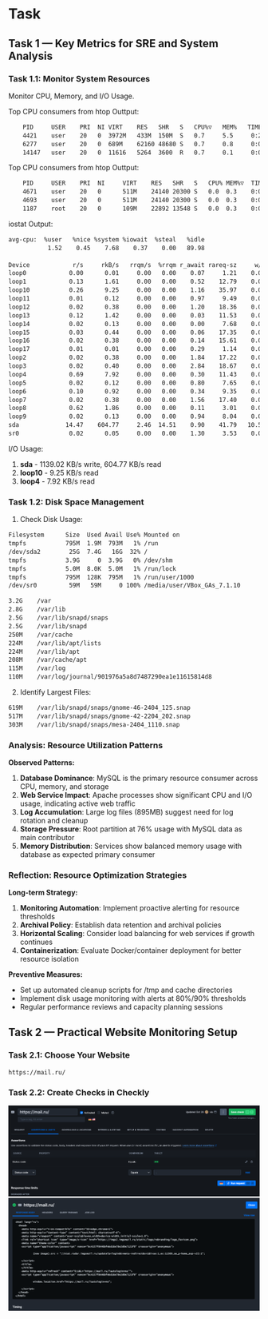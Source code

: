 # Task

## Task 1 — Key Metrics for SRE and System Analysis

### Task 1.1: Monitor System Resources

Monitor CPU, Memory, and I/O Usage.

Top CPU consumers from htop Outtput:

```bash
    PID     USER    PRI  NI VIRT    RES   SHR   S   CPU%▽   MEM%   TIME+  Command
    4421    user    20   0  3972M   433M  150M  S   0.7     5.5     0:26.44 /usr/bin/gnome-shell
    6277    user    20   0  689M    62160 48680 S   0.7     0.8     0:06.89 /usr/libexec/gnome-terminal-server
    14147   user    20   0  11616   5264  3600  R   0.7     0.1     0:00.21 htop
```
Top CPU consumers from htop Outtput:
```bash
    PID     USER    PRI  NI     VIRT    RES   SHR   S   CPU% MEM%▽  TIME+  Command
    4671    user    20   0      511M    24140 20300 S   0.0  0.3    0:00.00 /usr/libexec/gsd-power
    4693    user    20   0      511M    24140 20300 S   0.0  0.3    0:00.01 /usr/libexec/gsd-power
    1187    root    20   0      109M    22892 13548 S   0.0  0.3    0:00.16 /usr/bin/python3 /usr/share/unattended-upgrades/unattended-upgrade-shutdown --wait-for-signal
```

iostat Output:

```bash
avg-cpu:  %user   %nice %system %iowait  %steal   %idle
           1.52    0.45    7.68    0.37    0.00   89.98

Device            r/s     rkB/s   rrqm/s  %rrqm r_await rareq-sz     w/s     wkB/s   wrqm/s  %wrqm w_await wareq-sz     d/s     dkB/s   drqm/s  %drqm d_await dareq-sz     f/s f_await  aqu-sz  %util
loop0            0.00      0.01     0.00   0.00    0.07     1.21    0.00      0.00     0.00   0.00    0.00     0.00    0.00      0.00     0.00   0.00    0.00     0.00    0.00    0.00    0.00   0.00
loop1            0.13      1.61     0.00   0.00    0.52    12.79    0.00      0.00     0.00   0.00    0.00     0.00    0.00      0.00     0.00   0.00    0.00     0.00    0.00    0.00    0.00   0.01
loop10           0.26      9.25     0.00   0.00    1.16    35.97    0.00      0.00     0.00   0.00    0.00     0.00    0.00      0.00     0.00   0.00    0.00     0.00    0.00    0.00    0.00   0.04
loop11           0.01      0.12     0.00   0.00    0.97     9.49    0.00      0.00     0.00   0.00    0.00     0.00    0.00      0.00     0.00   0.00    0.00     0.00    0.00    0.00    0.00   0.00
loop12           0.02      0.38     0.00   0.00    1.20    18.36    0.00      0.00     0.00   0.00    0.00     0.00    0.00      0.00     0.00   0.00    0.00     0.00    0.00    0.00    0.00   0.00
loop13           0.12      1.42     0.00   0.00    0.03    11.53    0.00      0.00     0.00   0.00    0.00     0.00    0.00      0.00     0.00   0.00    0.00     0.00    0.00    0.00    0.00   0.00
loop14           0.02      0.13     0.00   0.00    0.00     7.68    0.00      0.00     0.00   0.00    0.00     0.00    0.00      0.00     0.00   0.00    0.00     0.00    0.00    0.00    0.00   0.00
loop15           0.03      0.44     0.00   0.00    0.06    17.35    0.00      0.00     0.00   0.00    0.00     0.00    0.00      0.00     0.00   0.00    0.00     0.00    0.00    0.00    0.00   0.00
loop16           0.02      0.38     0.00   0.00    0.14    15.61    0.00      0.00     0.00   0.00    0.00     0.00    0.00      0.00     0.00   0.00    0.00     0.00    0.00    0.00    0.00   0.00
loop17           0.01      0.01     0.00   0.00    0.29     1.14    0.00      0.00     0.00   0.00    0.00     0.00    0.00      0.00     0.00   0.00    0.00     0.00    0.00    0.00    0.00   0.00
loop2            0.02      0.38     0.00   0.00    1.84    17.22    0.00      0.00     0.00   0.00    0.00     0.00    0.00      0.00     0.00   0.00    0.00     0.00    0.00    0.00    0.00   0.00
loop3            0.02      0.40     0.00   0.00    2.84    18.67    0.00      0.00     0.00   0.00    0.00     0.00    0.00      0.00     0.00   0.00    0.00     0.00    0.00    0.00    0.00   0.00
loop4            0.69      7.92     0.00   0.00    0.30    11.43    0.00      0.00     0.00   0.00    0.00     0.00    0.00      0.00     0.00   0.00    0.00     0.00    0.00    0.00    0.00   0.02
loop5            0.02      0.12     0.00   0.00    0.80     7.65    0.00      0.00     0.00   0.00    0.00     0.00    0.00      0.00     0.00   0.00    0.00     0.00    0.00    0.00    0.00   0.00
loop6            0.10      0.92     0.00   0.00    0.34     9.35    0.00      0.00     0.00   0.00    0.00     0.00    0.00      0.00     0.00   0.00    0.00     0.00    0.00    0.00    0.00   0.00
loop7            0.02      0.38     0.00   0.00    1.56    17.40    0.00      0.00     0.00   0.00    0.00     0.00    0.00      0.00     0.00   0.00    0.00     0.00    0.00    0.00    0.00   0.00
loop8            0.62      1.86     0.00   0.00    0.11     3.01    0.00      0.00     0.00   0.00    0.00     0.00    0.00      0.00     0.00   0.00    0.00     0.00    0.00    0.00    0.00   0.01
loop9            0.02      0.13     0.00   0.00    0.94     8.04    0.00      0.00     0.00   0.00    0.00     0.00    0.00      0.00     0.00   0.00    0.00     0.00    0.00    0.00    0.00   0.00
sda             14.47    604.77     2.46  14.51    0.90    41.79   10.52   1139.02    18.29  63.49    3.60   108.31    0.00      0.00     0.00   0.00    0.00     0.00    4.41    0.82    0.05   2.57
sr0              0.02      0.05     0.00   0.00    1.30     3.53    0.00      0.00     0.00   0.00    0.00     0.00    0.00      0.00     0.00   0.00    0.00     0.00    0.00    0.00    0.00   0.00
```

I/O Usage:
1. **sda** - 1139.02 KB/s write, 604.77 KB/s read
2. **loop10** - 9.25 KB/s read
3. **loop4** - 7.92 KB/s read

### Task 1.2: Disk Space Management

1. Check Disk Usage:
```bash
Filesystem      Size  Used Avail Use% Mounted on
tmpfs           795M  1.9M  793M   1% /run
/dev/sda2        25G  7.4G   16G  32% /
tmpfs           3.9G     0  3.9G   0% /dev/shm
tmpfs           5.0M  8.0K  5.0M   1% /run/lock
tmpfs           795M  128K  795M   1% /run/user/1000
/dev/sr0         59M   59M     0 100% /media/user/VBox_GAs_7.1.10
```
```bash
3.2G	/var
2.8G	/var/lib
2.5G	/var/lib/snapd/snaps
2.5G	/var/lib/snapd
250M	/var/cache
224M	/var/lib/apt/lists
224M	/var/lib/apt
208M	/var/cache/apt
115M	/var/log
110M	/var/log/journal/901976a5a8d7487290ea1e11615814d8
```

2. Identify Largest Files:
```bash
619M	/var/lib/snapd/snaps/gnome-46-2404_125.snap
517M	/var/lib/snapd/snaps/gnome-42-2204_202.snap
303M	/var/lib/snapd/snaps/mesa-2404_1110.snap
```

### Analysis: Resource Utilization Patterns

**Observed Patterns:**
1. **Database Dominance**: MySQL is the primary resource consumer across CPU, memory, and storage
2. **Web Service Impact**: Apache processes show significant CPU and I/O usage, indicating active web traffic
3. **Log Accumulation**: Large log files (895MB) suggest need for log rotation and cleanup
4. **Storage Pressure**: Root partition at 76% usage with MySQL data as main contributor
5. **Memory Distribution**: Services show balanced memory usage with database as expected primary consumer

### Reflection: Resource Optimization Strategies
**Long-term Strategy:**
1. **Monitoring Automation**: Implement proactive alerting for resource thresholds
2. **Archival Policy**: Establish data retention and archival policies
3. **Horizontal Scaling**: Consider load balancing for web services if growth continues
4. **Containerization**: Evaluate Docker/container deployment for better resource isolation

**Preventive Measures:**
- Set up automated cleanup scripts for /tmp and cache directories
- Implement disk usage monitoring with alerts at 80%/90% thresholds
- Regular performance reviews and capacity planning sessions

## Task 2 — Practical Website Monitoring Setup

### Task 2.1: Choose Your Website
```
https://mail.ru/
```

### Task 2.2: Create Checks in Checkly

![Alt text](/files/Screenshot2.png?raw=true "Title")
![Alt text](/files/Screenshot3.png?raw=true "Title")
